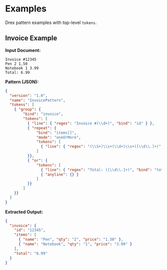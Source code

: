 # Examples

Drex pattern examples with top-level `tokens`.

## Invoice Example

**Input Document:**
```
Invoice #12345
Pen 2 1.50
Notebook 1 3.99
Total: 6.99
```

**Pattern (JSON):**
```json
{
  "version": "1.0",
  "name": "InvoicePattern",
  "tokens": [
    { "group": {
        "bind": "invoice",
        "tokens": [
          { "line": { "regex": "Invoice #(\\d+)", "bind": "id" } },
          { "repeat": {
              "bind": "items[]",
              "mode": "oneOrMore",
              "tokens": [
                { "line": { "regex": "(\\S+)\\s+(\\d+)\\s+([\\d\\.]+)", "bind": ["name","qty","price"] } }
              ]
          }},
          { "or": {
              "tokens": [
                { "line": { "regex": "Total: ([\\d\\.]+)", "bind": "total" } },
                { "anyline": {} }
              ]
          }}
        ]
    }}
  ]
}
```

**Extracted Output:**
```json
{
  "invoice": {
    "id": "12345",
    "items": [
      { "name": "Pen", "qty": "2", "price": "1.50" },
      { "name": "Notebook", "qty": "1", "price": "3.99" }
    ],
    "total": "6.99"
  }
}
```
